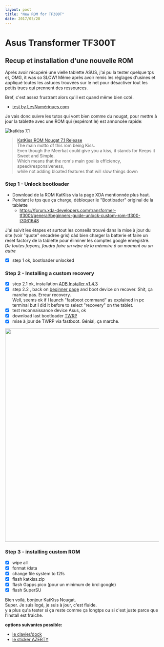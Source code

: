 ```yaml
---
layout: post
title: "New ROM for TF300T"
date: 2017/05/28
---
```



# Asus Transformer TF300T
## Recup et installation d'une nouvelle ROM

Après avoir récupéré une vielle tablette ASUS, j'ai pu la tester quelque tps et, OMG, it was so SLOW!
Même après avoir remis les réglages d'usines et appliqué toutes les astuces trouvées sur le net pour désactiver tout les petits trucs qui prennent des ressources.

Bref, c'est assez frustrant alors qu'il est quand même bien coté.    
- [test by LesNumériques.com](http://www.lesnumeriques.com/tablette-tactile/asus-transformer-pad-tf300-avec-dock-p13377/test.html)   

Je vais donc suivre les tutos qui vont bien comme du nougat, pour mettre à jour la tablette avec une ROM qui (espéront le) est annoncée rapide: 


![katkiss 7.1](https://cloud.githubusercontent.com/assets/12049360/26530139/3079ef10-43cf-11e7-9dcd-2619d206c6c0.png)  
>[KatKiss ROM Nougat 7.1 Release](https://forum.xda-developers.com/transformer-tf300t/development/rom-t3453702)  
The main motto of this rom being Kiss.   
Even though the Meerkat could give you a kiss, it stands for Keeps it Sweet and Simple.  
>Which means that the rom's main goal is efficiency, speed/responsiveness,   
>while not adding bloated features that will slow things down  

### Step 1 - Unlock bootloader
- Download de la ROM KatKiss via la page XDA mentionnée plus haut.
- Pendant le tps que ça charge, débloquer le "Bootloader" original de la tablette  
  - https://forum.xda-developers.com/transformer-tf300t/general/beginners-guide-unlock-custom-rom-tf300-t3061648

J'ai suivit les étapes et surtout les conseils trouvé dans la mise à jour du site (voir "quote" encadrée gris) càd bien charger la batterie et faire un reset factory de la tablette pour éliminer les comptes google enregistré.  
*De toutes façons, faudra faire un wipe de la mémoire à un moment ou un autre*

- [x] step 1 ok, bootloader unlocked 

### Step 2 - Installing a custom recovery

- [x] step 2.1 ok, installation [ADB Installer v1.4.3](https://forum.xda-developers.com/showthread.php?t=2588979)
- [x] step 2.2 , back on [beginner page](https://forum.xda-developers.com/transformer-tf300t/general/beginners-guide-unlock-custom-rom-tf300-t3061648) and boot device on recover. Shit, ça marche pas. Erreur recovery.  
  Well, seems ok if I launch "fastboot command" as explained in pc terminal but I did it before to select "recovery" on the tablet.
- [x] test reconnaissance device Asus, ok
- [x] download last bootloader [TWRP](https://dl.twrp.me/tf300t/)
- [x] mise à jour de TWRP via fastboot. Génial, ça marche. 

<img src="https://cloud.githubusercontent.com/assets/12049360/26530003/fe519648-43cc-11e7-8527-0981bdb6cf76.jpg" width="700">  

### Step 3 - installing custom ROM

- [x] wipe all
- [x] format /data
- [x] change file system to f2fs
- [x] flash katkiss.zip
- [x] flash Gapps pico (pour un minimum de brol google)
- [x] flash SuperSU

Bien voilà, bonjour KatKiss Nougat.   
Super. Je suis logé, je suis à jour, c'est fluide.   
y a plus qu'a tester si ça reste comme ça longtps ou si c'est juste parce que l'install est fraiche.



**options suivantes possible:** 
- [le clavier/dock](http://www.befr.ebay.be/itm/ASUS-TRANSFORMER-EEE-PAD-TF300-TF300T-UK-Tablet-Keyboard-Dock-Navy-Blue-005-/191986496457?hash=item2cb34973c9:g:P-QAAOSwcdRY9gSO)  
- [le sticker AZERTY](https://www.aliexpress.com/item/French-letters-alphabet-keyboard-layout-stickers-button-matte-black-for-computer-laptop-notebook-desktop-PC/32590707021.html)
